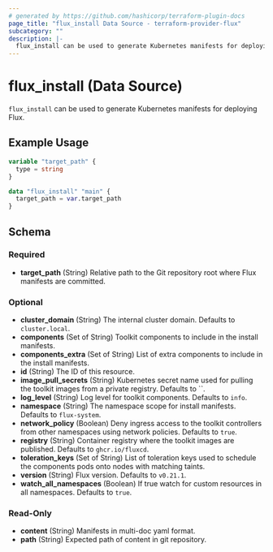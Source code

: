 ```yaml
---
# generated by https://github.com/hashicorp/terraform-plugin-docs
page_title: "flux_install Data Source - terraform-provider-flux"
subcategory: ""
description: |-
  flux_install can be used to generate Kubernetes manifests for deploying Flux.
---
```


# flux_install (Data Source)

`flux_install` can be used to generate Kubernetes manifests for deploying Flux.

## Example Usage

```terraform
variable "target_path" {
  type = string
}

data "flux_install" "main" {
  target_path = var.target_path
}
```

<!-- schema generated by tfplugindocs -->
## Schema

### Required

- **target_path** (String) Relative path to the Git repository root where Flux manifests are committed.

### Optional

- **cluster_domain** (String) The internal cluster domain. Defaults to `cluster.local`.
- **components** (Set of String) Toolkit components to include in the install manifests.
- **components_extra** (Set of String) List of extra components to include in the install manifests.
- **id** (String) The ID of this resource.
- **image_pull_secrets** (String) Kubernetes secret name used for pulling the toolkit images from a private registry. Defaults to ``.
- **log_level** (String) Log level for toolkit components. Defaults to `info`.
- **namespace** (String) The namespace scope for install manifests. Defaults to `flux-system`.
- **network_policy** (Boolean) Deny ingress access to the toolkit controllers from other namespaces using network policies. Defaults to `true`.
- **registry** (String) Container registry where the toolkit images are published. Defaults to `ghcr.io/fluxcd`.
- **toleration_keys** (Set of String) List of toleration keys used to schedule the components pods onto nodes with matching taints.
- **version** (String) Flux version. Defaults to `v0.21.1`.
- **watch_all_namespaces** (Boolean) If true watch for custom resources in all namespaces. Defaults to `true`.

### Read-Only

- **content** (String) Manifests in multi-doc yaml format.
- **path** (String) Expected path of content in git repository.


